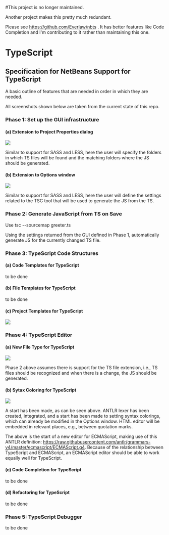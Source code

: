 #This project is no longer maintained. 

Another project makes this pretty much redundant.

Please see https://github.com/Everlaw/nbts . It has better features like Code Completion and I'm contributing to it rather than maintaining this one.

# TypeScript

## Specification for NetBeans Support for TypeScript

A basic outline of features that are needed in order in which they are needed.

All screenshots shown below are taken from the current state of this repo.

### Phase 1: Set up the GUI infrastructure

#### (a) Extension to Project Properties dialog

<img src="images/typescript-properties.png"/>

Similar to support for SASS and LESS, here the user will
specify the folders in which TS files will be found
and the matching folders where the JS should be generated.

#### (b) Extension to Options window

<img src="images/typescript-options.png"/>

Similar to support for SASS and LESS, here the user will
define the settings related to the TSC tool that will be
used to generate the JS from the TS.

### Phase 2: Generate JavaScript from TS on Save

Use tsc --sourcemap greeter.ts

Using the settings returned from the GUI defined in Phase 1,
automatically generate JS for the currently changed TS file.

### Phase 3: TypeScript Code Structures

#### (a) Code Templates for TypeScript

to be done

#### (b) File Templates for TypeScript

to be done

#### (c) Project Templates for TypeScript

<img src="images/typescript-sample-greeter.png"/>

### Phase 4: TypeScript Editor

#### (a) New File Type for TypeScript

<img src="images/typescript-filetype.png"/>

Phase 2 above assumes there is support for the TS file extension,
i.e., TS files should be recognized and when there is a change,
the JS should be generated.

#### (b) Sytax Coloring for TypeScript

<img src="images/typescript-coloring.png"/>

A start has been made, as can be seen above. ANTLR lexer has been created,
integrated, and a start has been made to setting syntax colorings, which
can already be modified in the Options window. HTML editor will be embedded
in relevant places, e.g., between quotation marks.

The above is the start of a new editor for ECMAScript, making use of this ANTLR
definition: <a href="https://raw.githubusercontent.com/antlr/grammars-v4/master/ecmascript/ECMAScript.g4">https://raw.githubusercontent.com/antlr/grammars-v4/master/ecmascript/ECMAScript.g4</a>. 
Because of the relationship between TypeScript and ECMAScript,
an ECMAScript editor should be
able to work equally well for TypeScript.

#### (c) Code Completion for TypeScript

to be done

#### (d) Refactoring for TypeScript

to be done

### Phase 5: TypeScript Debugger

to be done

